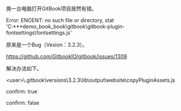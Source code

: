 换一台电脑打开GitBook项目居然有错。

Error: ENOENT: no such file or directory, stat 'C:\***demo_book\_book\gitbook\gitbook-plugin-fontsettings\fontsettings.js'

原来是一个Bug（Vesion：3.2.3）。

https://github.com/GitbookIO/gitbook/issues/1309

解决办法如下。

\<user>\\.gitbook\versions\3.2.3\lib\output\website\copyPluginAssets.js

confirm: true

confirm: false



